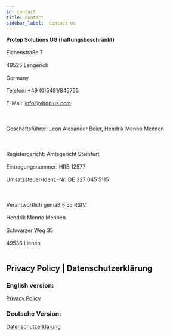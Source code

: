 ```yaml
---
id: contact
title: Contact
sidebar_label:  Contact us
---
```


**Protop Solutions UG (haftungsbeschränkt)**<br></br>
Eichenstraße 7<br></br>
49525 Lengerich<br></br>
Germany<br></br>
Telefon: +49 (0)5481/845755<br></br>
E-Mail: <a href="mailto:info@vhdplus.com">info@vhdplus.com</a><br></br><br></br>
Geschäftsführer: Leon Alexander Beier, Hendrik Menno Mennen<br></br><br></br>
Registergericht: Amtsgericht Steinfurt<br></br>
Eintragungsnummer: HRB 12577<br></br>
Umsatzsteuer-Ident.-Nr: DE 327 045 5115<br></br><br></br>
Verantwortlich gemäß § 55 RStV:<br></br>
Hendrik Menno Mennen<br></br>
Schwarzer Weg 35<br></br>
49536 Lienen<br></br>

## Privacy Policy | Datenschutzerklärung

### English version:
<a href="/docs/privacy">Privacy Policy</a>

### Deutsche Version:
<a href="/docs/privacy_de">Datenschutzerklärung</a>



